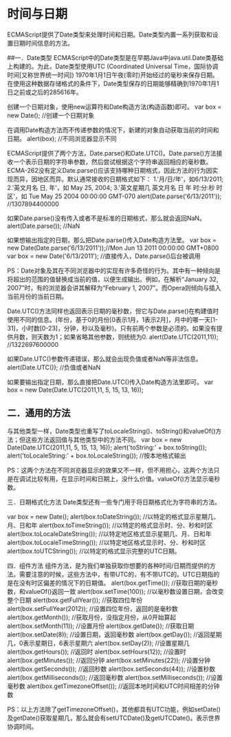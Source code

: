 #  时间与日期



ECMAScript提供了Date类型来处理时间和日期。Date类型内置一系列获取和设置日期时间信息的方法。

##一．Date类型
ECMAScript中的Date类型是在早期Java中java.util.Date类基础上构建的。为此，Date类型使用UTC (Coordinated Universal Time，国际协调时间[又称世界统一时间]) 1970年1月1日午夜(零时)开始经过的毫秒来保存日期。在使用这种数据存储格式的条件下，Date类型保存的日期能够精确到1970年1月1日之前或之后的285616年。

创建一个日期对象，使用new运算符和Date构造方法(构造函数)即可。
var box = new Date();					//创建一个日期对象

在调用Date构造方法而不传递参数的情况下，新建的对象自动获取当前的时间和日期。
alert(box);							//不同浏览器显示不同

ECMAScript提供了两个方法，Date.parse()和Date.UTC()。Date.parse()方法接收一个表示日期的字符串参数，然后尝试根据这个字符串返回相应的毫秒数。ECMA-262没有定义Date.parse()应该支持哪种日期格式，因此方法的行为因实现而异，因地区而异。默认通常接收的日期格式如下：
1.'月/日/年'，如6/13/2011;
2.'英文月名 日, 年'，如 May 25, 2004;
3.'英文星期几 英文月名 日 年 时:分:秒 时区'，如 Tue May 25 2004 00:00:00 GMT-070
alert(Date.parse('6/13/2011'));			//1307894400000

如果Date.parse()没有传入或者不是标准的日期格式，那么就会返回NaN。
alert(Date.parse());						//NaN

如果想输出指定的日期，那么把Date.parse()传入Date构造方法里。
var box = new Date(Date.parse('6/13/2011'));//Mon Jun 13 2011 00:00:00 GMT+0800
var box = new Date('6/13/2011');			 //直接传入，Date.parse()后台被调用

PS：Date对象及其在不同浏览器中的实现有许多奇怪的行为。其中有一种倾向是将超出的范围的值替换成当前的值，以便生成输出。例如，在解析“January 32, 2007”时，有的浏览器会讲其解释为“February 1, 2007”。而Opera则倾向与插入当前月份的当前日期。

Date.UTC()方法同样也返回表示日期的毫秒数，但它与Date.parse()在构建值时使用不同的信息。(年份，基于0的月份[0表示1月，1表示2月]，月中的哪一天[1-31]，小时数[0-23]，分钟，秒以及毫秒)。只有前两个参数是必须的。如果没有提供月数，则天数为1；如果省略其他参数，则统统为0.
alert(Date.UTC(2011,11));				//1322697600000	

如果Date.UTC()参数传递错误，那么就会出现负值或者NaN等非法信息。
alert(Date.UTC());						//负值或者NaN

如果要输出指定日期，那么直接把Date.UTC()传入Date构造方法里即可。
var box = new Date(Date.UTC(2011,11, 5, 15, 13, 16));


## 二．通用的方法
与其他类型一样，Date类型也重写了toLocaleString()、toString()和valueOf()方法；但这些方法返回值与其他类型中的方法不同。
var box = new Date(Date.UTC(2011,11, 5, 15, 13, 16));
alert('toString:' + box.toString());				
alert('toLocaleString:' + box.toLocaleString());	//按本地格式输出

PS：这两个方法在不同浏览器显示的效果又不一样，但不用担心，这两个方法只是在调试比较有用，在显示时间和日期上，没什么价值。valueOf()方法显示毫秒数。


三．日期格式化方法
Date类型还有一些专门用于将日期格式化为字符串的方法。

var box = new Date();
alert(box.toDateString());				//以特定的格式显示星期几、月、日和年
alert(box.toTimeString());				//以特定的格式显示时、分、秒和时区
alert(box.toLocaleDateString());			//以特定地区格式显示星期几、月、日和年
alert(box.toLocaleTimeString());			//以特定地区格式显示时、分、秒和时区
alert(box.toUTCString());				//以特定的格式显示完整的UTC日期。



四．组件方法
	组件方法，是为我们单独获取你想要的各种时间/日期而提供的方法。需要注意的时候，这些方法中，有带UTC的，有不带UTC的。UTC日期指的是在没有时区偏差的情况下的日期值。
alert(box.getTime());					//获取日期的毫秒数，和valueOf()返回一致
alert(box.setTime(100));					//以毫秒数设置日期，会改变整个日期
alert(box.getFullYear());					//获取四位年份
alert(box.setFullYear(2012));				//设置四位年份，返回的是毫秒数
alert(box.getMonth());					//获取月份，没指定月份，从0开始算起
alert(box.setMonth(11));					//设置月份
alert(box.getDate());					//获取日期
alert(box.setDate(8));					//设置日期，返回毫秒数
alert(box.getDay());					//返回星期几，0表示星期日，6表示星期六
alert(box.setDay(2));					//设置星期几
alert(box.getHours());					//返回时
alert(box.setHours(12));					//设置时
alert(box.getMinutes());					//返回分钟
alert(box.setMinutes(22));				//设置分钟
alert(box.getSeconds());					//返回秒数
	alert(box.setSeconds(44));				//设置秒数
alert(box.getMilliseconds());				//返回毫秒数
alert(box.setMilliseconds());				//设置毫秒数
alert(box.getTimezoneOffset());			//返回本地时间和UTC时间相差的分钟数

PS：以上方法除了getTimezoneOffset()，其他都具有UTC功能，例如setDate()及getDate()获取星期几，那么就会有setUTCDate()及getUTCDate()。表示世界协调时间。	
